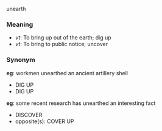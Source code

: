 unearth
### Meaning
+ _vt_: To bring up out of the earth; dig up
+ _vt_: To bring to public notice; uncover

### Synonym

__eg__: workmen unearthed an ancient artillery shell

+ DIG UP
+ DIG UP

__eg__: some recent research has unearthed an interesting fact

+ DISCOVER
+ opposite(s): COVER UP


